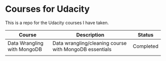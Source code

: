 # Courses for Udacity

This is a repo for the Udacity courses I have taken. 

| Course | Description | Status |
| --- | --- | --- |
| Data Wrangling with MongoDB | Data wrangling/cleaning course with MongoDB essentials | Completed |
| | | |


